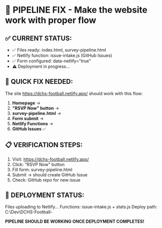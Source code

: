 # 🚀 PIPELINE FIX - Make the website work with proper flow

## ✅ CURRENT STATUS:
- ✅ Files ready: index.html, survey-pipeline.html
- ✅ Netlify function: issue-intake.js (GitHub Issues)
- ✅ Form configured: data-netlify="true"
- ⚠️  Deployment in progress...

## 🔧 QUICK FIX NEEDED:
The site https://dchs-football.netlify.app/ should work with this flow:

1. **Homepage** → 
2. **"RSVP Now" button** → 
3. **survey-pipeline.html** → 
4. **Form submit** → 
5. **Netlify Functions** → 
6. **GitHub Issues** ✅

## 📋 VERIFICATION STEPS:
1. Visit: https://dchs-football.netlify.app/
2. Click: "RSVP Now" button
3. Fill form: survey-pipeline.html  
4. Submit → should create GitHub Issue
5. Check: GitHub repo for new issue

## 🎯 DEPLOYMENT STATUS:
Files uploading to Netlify...
Functions: issue-intake.js + stats.js
Deploy path: C:\Dev\DCHS-Football-

**PIPELINE SHOULD BE WORKING ONCE DEPLOYMENT COMPLETES!**
